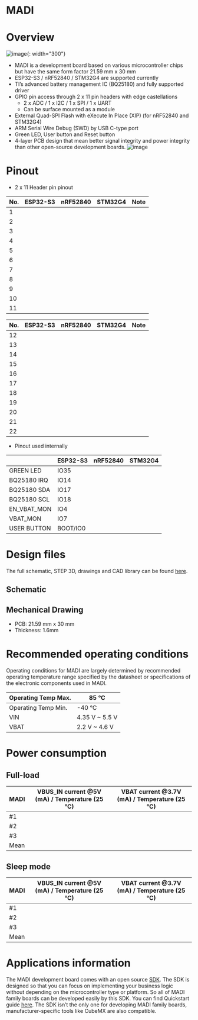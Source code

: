 # MADI

# Overview
![image](https://user-images.githubusercontent.com/20197999/218473752-cf4155c1-084b-4cd4-ba1b-d018b4e2ab4f.png){: width="300"}

- MADI is a development board based on various microcontroller chips but have the same form factor 21.59 mm x 30 mm
- ESP32-S3 / nRF52840 / STM32G4 are supported currently
- TI’s advanced battery management IC (BQ25180) and fully supported driver
- GPIO pin access through 2 x 11 pin headers with edge castellations
    - 2 x ADC / 1 x I2C / 1 x SPI / 1 x UART
    - Can be surface mounted as a module
- External Quad-SPI Flash with eXecute In Place (XIP) (for nRF52840 and STM32G4)
- ARM Serial Wire Debug (SWD) by USB C-type port
- Green LED, User button and Reset button
- 4-layer PCB design that mean better signal integrity and power integrity than other open-source development boards.
    ![image](https://user-images.githubusercontent.com/20197999/218473822-597a4815-dae3-4756-abf8-9250f82f3c35.png)

# Pinout
- 2 x 11 Header pin pinout

| No. | ESP32-S3 | nRF52840 | STM32G4 | Note |
| --- | --- | --- | --- | --- |
| 1 |  |  |  |  |
| 2 |  |  |  |  |
| 3 |  |  |  |  |
| 4 |  |  |  |  |
| 5 |  |  |  |  |
| 6 |  |  |  |  |
| 7 |  |  |  |  |
| 8 |  |  |  |  |
| 9 |  |  |  |  |
| 10 |  |  |  |  |
| 11 |  |  |  |  |

| No. | ESP32-S3 | nRF52840 | STM32G4 | Note |
| --- | --- | --- | --- | --- |
| 12 |  |  |  |  |
| 13 |  |  |  |  |
| 14 |  |  |  |  |
| 15 |  |  |  |  |
| 16 |  |  |  |  |
| 17 |  |  |  |  |
| 18 |  |  |  |  |
| 19 |  |  |  |  |
| 20 |  |  |  |  |
| 21 |  |  |  |  |
| 22 |  |  |  |  |
- Pinout used internally

|  | ESP32-S3 | nRF52840 | STM32G4 |
| --- | --- | --- | --- |
| GREEN LED | IO35 |  |  |
| BQ25180 IRQ | IO14 |  |  |
| BQ25180 SDA | IO17 |  |  |
| BQ25180 SCL | IO18 |  |  |
| EN_VBAT_MON | IO4 |  |  |
| VBAT_MON | IO7 |  |  |
| USER BUTTON | BOOT/IO0 |  |  |

# Design files

The full schematic, STEP 3D, drawings and CAD library can be found [here](https://github.com/libmcu/development-board).

## Schematic

## Mechanical Drawing

- PCB: 21.59 mm x 30 mm
- Thickness: 1.6mm

# Recommended operating conditions

Operating conditions for MADI are largely determined by recommended operating temperature range specified by the datasheet or specifications of the electronic components used in MADI.

| Operating Temp Max.  | 85 °C |
| --- | --- |
| Operating Temp Min. | -40 °C |
| VIN | 4.35 V ~ 5.5 V |
| VBAT | 2.2 V ~ 4.6 V |

# Power consumption

## Full-load

| MADI | VBUS_IN current @5V (mA) / Temperature (25 °C) | VBAT current @3.7V (mA) / Temperature (25 °C) |
| --- | --- | --- |
| #1 |  |  |
| #2 |  |  |
| #3 |  |  |
| Mean |  |  |

## Sleep mode

| MADI | VBUS_IN current @5V (mA) / Temperature (25 °C) | VBAT current @3.7V (mA) / Temperature (25 °C) |
| --- | --- | --- |
| #1 |  |  |
| #2 |  |  |
| #3 |  |  |
| Mean |  |  |

# Applications information

The MADI development board comes with an open source [SDK](https://github.com/libmcu/madi). The SDK is designed so that you can focus on implementing your business logic without depending on the microcontroller type or platform. So all of MADI family boards can be developed easily by this SDK. You can find Quickstart guide [here](https://docs.libmcu.org/quickstart).
The SDK isn’t the only one for developing MADI family boards, manufacturer-specific tools like CubeMX are also compatible.

